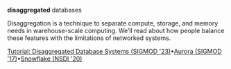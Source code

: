 **disaggregated** databases

Disaggregation is a technique to separate compute, storage, and memory needs in warehouse-scale computing. We’ll read about how people balance these features with the limitations of networked systems.

[Tutorial: Disaggregated Database Systems (SIGMOD '23)](https://www.cs.purdue.edu/homes/csjgwang/pubs/SIGMOD23_Tutorial_DisaggregatedDB.pdf)•[Aurora (SIGMOD '17)](https://pages.cs.wisc.edu/~yxy/cs764-f20/papers/aurora-sigmod-17.pdf)•[Snowflake (NSDI '20)](https://www.usenix.org/system/files/nsdi20-paper-vuppalapati.pdf)